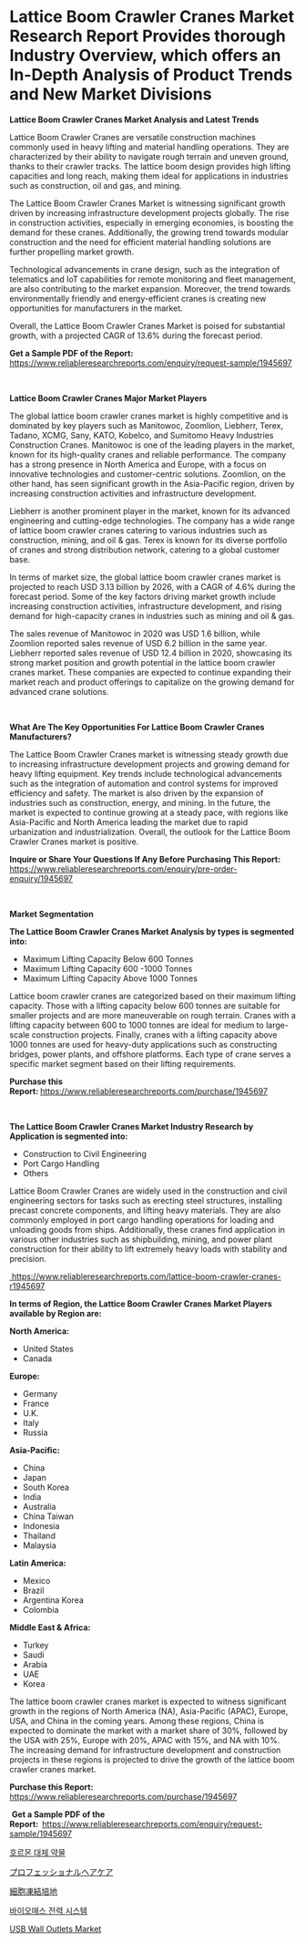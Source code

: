 <p><h1>Lattice Boom Crawler Cranes Market Research Report Provides thorough Industry Overview, which offers an In-Depth Analysis of Product Trends and New Market Divisions</h1></p><p><strong>Lattice Boom Crawler Cranes Market Analysis and Latest Trends</strong></p>
<p><p>Lattice Boom Crawler Cranes are versatile construction machines commonly used in heavy lifting and material handling operations. They are characterized by their ability to navigate rough terrain and uneven ground, thanks to their crawler tracks. The lattice boom design provides high lifting capacities and long reach, making them ideal for applications in industries such as construction, oil and gas, and mining.</p><p>The Lattice Boom Crawler Cranes Market is witnessing significant growth driven by increasing infrastructure development projects globally. The rise in construction activities, especially in emerging economies, is boosting the demand for these cranes. Additionally, the growing trend towards modular construction and the need for efficient material handling solutions are further propelling market growth.</p><p>Technological advancements in crane design, such as the integration of telematics and IoT capabilities for remote monitoring and fleet management, are also contributing to the market expansion. Moreover, the trend towards environmentally friendly and energy-efficient cranes is creating new opportunities for manufacturers in the market.</p><p>Overall, the Lattice Boom Crawler Cranes Market is poised for substantial growth, with a projected CAGR of 13.6% during the forecast period.</p></p>
<p><strong>Get a Sample PDF of the Report:&nbsp;</strong> <a href="https://www.reliableresearchreports.com/enquiry/request-sample/1945697">https://www.reliableresearchreports.com/enquiry/request-sample/1945697</a></p>
<p>&nbsp;</p>
<p><strong>Lattice Boom Crawler Cranes Major Market Players</strong></p>
<p><p>The global lattice boom crawler cranes market is highly competitive and is dominated by key players such as Manitowoc, Zoomlion, Liebherr, Terex, Tadano, XCMG, Sany, KATO, Kobelco, and Sumitomo Heavy Industries Construction Cranes. Manitowoc is one of the leading players in the market, known for its high-quality cranes and reliable performance. The company has a strong presence in North America and Europe, with a focus on innovative technologies and customer-centric solutions. Zoomlion, on the other hand, has seen significant growth in the Asia-Pacific region, driven by increasing construction activities and infrastructure development.</p><p>Liebherr is another prominent player in the market, known for its advanced engineering and cutting-edge technologies. The company has a wide range of lattice boom crawler cranes catering to various industries such as construction, mining, and oil & gas. Terex is known for its diverse portfolio of cranes and strong distribution network, catering to a global customer base.</p><p>In terms of market size, the global lattice boom crawler cranes market is projected to reach USD 3.13 billion by 2026, with a CAGR of 4.6% during the forecast period. Some of the key factors driving market growth include increasing construction activities, infrastructure development, and rising demand for high-capacity cranes in industries such as mining and oil & gas.</p><p>The sales revenue of Manitowoc in 2020 was USD 1.6 billion, while Zoomlion reported sales revenue of USD 6.2 billion in the same year. Liebherr reported sales revenue of USD 12.4 billion in 2020, showcasing its strong market position and growth potential in the lattice boom crawler cranes market. These companies are expected to continue expanding their market reach and product offerings to capitalize on the growing demand for advanced crane solutions.</p></p>
<p>&nbsp;</p>
<p><strong>What Are The Key Opportunities For Lattice Boom Crawler Cranes Manufacturers?</strong></p>
<p><p>The Lattice Boom Crawler Cranes market is witnessing steady growth due to increasing infrastructure development projects and growing demand for heavy lifting equipment. Key trends include technological advancements such as the integration of automation and control systems for improved efficiency and safety. The market is also driven by the expansion of industries such as construction, energy, and mining. In the future, the market is expected to continue growing at a steady pace, with regions like Asia-Pacific and North America leading the market due to rapid urbanization and industrialization. Overall, the outlook for the Lattice Boom Crawler Cranes market is positive.</p></p>
<p><strong>Inquire or Share Your Questions If Any Before Purchasing This Report:</strong> <a href="https://www.reliableresearchreports.com/enquiry/pre-order-enquiry/1945697">https://www.reliableresearchreports.com/enquiry/pre-order-enquiry/1945697</a></p>
<p>&nbsp;</p>
<p><strong>Market Segmentation</strong></p>
<p><strong>The Lattice Boom Crawler Cranes Market Analysis by types is segmented into:</strong></p>
<p><ul><li>Maximum Lifting Capacity Below 600 Tonnes</li><li>Maximum Lifting Capacity 600 -1000 Tonnes</li><li>Maximum Lifting Capacity Above 1000 Tonnes</li></ul></p>
<p><p>Lattice boom crawler cranes are categorized based on their maximum lifting capacity. Those with a lifting capacity below 600 tonnes are suitable for smaller projects and are more maneuverable on rough terrain. Cranes with a lifting capacity between 600 to 1000 tonnes are ideal for medium to large-scale construction projects. Finally, cranes with a lifting capacity above 1000 tonnes are used for heavy-duty applications such as constructing bridges, power plants, and offshore platforms. Each type of crane serves a specific market segment based on their lifting requirements.</p></p>
<p><strong>Purchase this Report:&nbsp;</strong><a href="https://www.reliableresearchreports.com/purchase/1945697">https://www.reliableresearchreports.com/purchase/1945697</a></p>
<p>&nbsp;</p>
<p><strong>The Lattice Boom Crawler Cranes Market Industry Research by Application is segmented into:</strong></p>
<p><ul><li>Construction to Civil Engineering</li><li>Port Cargo Handling</li><li>Others</li></ul></p>
<p><p>Lattice Boom Crawler Cranes are widely used in the construction and civil engineering sectors for tasks such as erecting steel structures, installing precast concrete components, and lifting heavy materials. They are also commonly employed in port cargo handling operations for loading and unloading goods from ships. Additionally, these cranes find application in various other industries such as shipbuilding, mining, and power plant construction for their ability to lift extremely heavy loads with stability and precision.</p></p>
<p><a href="https://www.reliableresearchreports.com/lattice-boom-crawler-cranes-r1945697">&nbsp;https://www.reliableresearchreports.com/lattice-boom-crawler-cranes-r1945697</a></p>
<p><strong>In terms of Region, the Lattice Boom Crawler Cranes Market Players available by Region are:</strong></p>
<p>
    <p> <strong> North America: </strong>
        <ul>
            <li>United States</li>
            <li>Canada</li>
        </ul>
        </p> 
    <p> <strong> Europe: </strong>
        <ul>
            <li>Germany</li>
            <li>France</li>
            <li>U.K.</li>
            <li>Italy</li>
            <li>Russia</li>
        </ul>
        </p> 
    <p> <strong> Asia-Pacific: </strong>
        <ul>
            <li>China</li>
            <li>Japan</li>
            <li>South Korea</li>
            <li>India</li>
            <li>Australia</li>
            <li>China Taiwan</li>
            <li>Indonesia</li>
            <li>Thailand</li>
            <li>Malaysia</li>
        </ul>
        </p> 
    <p> <strong> Latin America: </strong>
        <ul>
            <li>Mexico</li>
            <li>Brazil</li>
            <li>Argentina Korea</li>
            <li>Colombia</li>
        </ul>
        </p> 
    <p> <strong> Middle East & Africa: </strong>
        <ul>
            <li>Turkey</li>
            <li>Saudi</li>
            <li>Arabia</li>
            <li>UAE</li>
            <li>Korea</li>
        </ul>
    </p>
    </p>
<p><p>The lattice boom crawler cranes market is expected to witness significant growth in the regions of North America (NA), Asia-Pacific (APAC), Europe, USA, and China in the coming years. Among these regions, China is expected to dominate the market with a market share of 30%, followed by the USA with 25%, Europe with 20%, APAC with 15%, and NA with 10%. The increasing demand for infrastructure development and construction projects in these regions is projected to drive the growth of the lattice boom crawler cranes market.</p></p>
<p><strong>Purchase this Report: </strong><a href="https://www.reliableresearchreports.com/purchase/1945697">https://www.reliableresearchreports.com/purchase/1945697</a></p>
<p>&nbsp;<strong>Get a Sample PDF of the Report:&nbsp;&nbsp;</strong><a href="https://www.reliableresearchreports.com/enquiry/request-sample/1945697">https://www.reliableresearchreports.com/enquiry/request-sample/1945697</a></p>
<p><strong></strong></p>
<p><p><a href="https://medium.com/@jasonalter89657w/%ED%98%B8%EB%A5%B4%EB%AA%AC-%EB%8C%80%EC%B2%B4-%EC%95%BD%EB%AC%BC-%EC%8B%9C%EC%9E%A5-%EA%B7%9C%EB%AA%A8%EC%99%80-%EC%8B%9C%EC%9E%A5-%EB%8F%99%ED%96%A5-%EC%A0%84%EC%B2%B4-%EC%82%B0%EC%97%85-%EA%B0%9C%EC%9A%94-2024%EB%85%84%EB%B6%80%ED%84%B0-2031%EB%85%84%EA%B9%8C%EC%A7%80-c3e0ca40ab26">호르몬 대체 약물</a></p><p><a href="https://github.com/cnnriuez22368/Market-Research-Report-List-1/blob/main/316357835172.md">プロフェッショナルヘアケア</a></p><p><a href="https://medium.com/@frankfurter35566/%E7%B4%B0%E8%83%9E%E5%86%B7%E5%87%8D%E5%AA%92%E4%BD%93%E5%B8%82%E5%A0%B4-%E3%82%BF%E3%82%A4%E3%83%97-%E3%82%A2%E3%83%97%E3%83%AA%E3%82%B1%E3%83%BC%E3%82%B7%E3%83%A7%E3%83%B3-%E5%9C%B0%E7%90%86%E3%81%AB%E3%82%88%E3%82%8B%E5%8C%85%E6%8B%AC%E7%9A%84%E8%A9%95%E4%BE%A1-a60f94c08b4d">細胞凍結培地</a></p><p><a href="https://github.com/oajzkywllm460/Market-Research-Report-List-1/blob/main/169314832317.md">바이오매스 전력 시스템</a></p><p><a href="https://www.linkedin.com/pulse/usb-wall-outlets-market-exploring-share-trends-future-growth-s24ce?trackingId=hinwIoJYPLtl7%2FVZ5F8EGA%3D%3D">USB Wall Outlets Market</a></p></p>